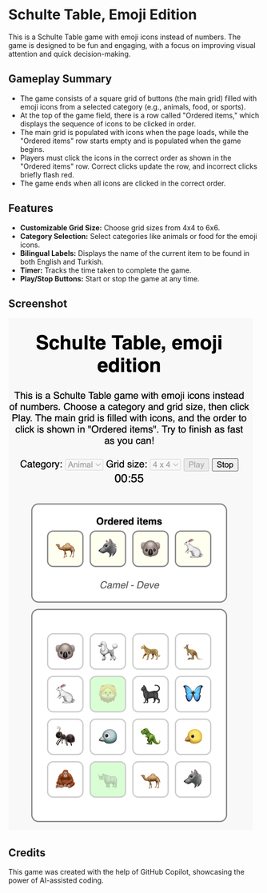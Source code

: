 # Schulte Table, Emoji Edition

This is a Schulte Table game with emoji icons instead of numbers. The game is designed to be fun and engaging, with a focus on improving visual attention and quick decision-making.

## Gameplay Summary
- The game consists of a square grid of buttons (the main grid) filled with emoji icons from a selected category (e.g., animals, food, or sports).
- At the top of the game field, there is a row called "Ordered items," which displays the sequence of icons to be clicked in order.
- The main grid is populated with icons when the page loads, while the "Ordered items" row starts empty and is populated when the game begins.
- Players must click the icons in the correct order as shown in the "Ordered items" row. Correct clicks update the row, and incorrect clicks briefly flash red.
- The game ends when all icons are clicked in the correct order.

## Features
- **Customizable Grid Size:** Choose grid sizes from 4x4 to 6x6.
- **Category Selection:** Select categories like animals or food for the emoji icons.
- **Bilingual Labels:** Displays the name of the current item to be found in both English and Turkish.
- **Timer:** Tracks the time taken to complete the game.
- **Play/Stop Buttons:** Start or stop the game at any time.

## Screenshot
![Gameplay Screenshot](game_play.png)

## Credits
This game was created with the help of GitHub Copilot, showcasing the power of AI-assisted coding.
